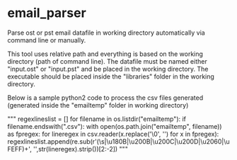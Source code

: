# email_parser
Parse ost or pst email datafile in working directory automatically via command line or manually.

This tool uses relative path and everything is based on the working directory (path of command line). The datafile must be named either "input.ost" or "input.pst" and be placed in the working directory. The executable should be placed inside the "libraries" folder in the working directory.

Below is a sample python2 code to process the csv files generated (generated inside the "emailtemp" folder in working directory)

"""
regexlineslist = []
for filename in os.listdir("emailtemp"):
    if filename.endswith(".csv"):
        with open(os.path.join("emailtemp", filename)) as fpregex:
            for lineregex in csv.reader(x.replace('\0', '') for x in fpregex):
                regexlineslist.append(re.sub(r'(\s|\u180B|\u200B|\u200C|\u200D|\u2060|\uFEFF)+', '',str(lineregex).strip())[2:-2])
"""

